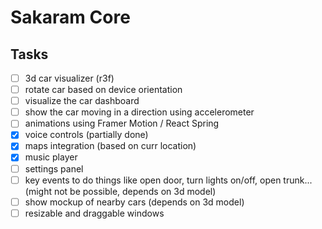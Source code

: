 # Sakaram Core

## Tasks

- [ ] 3d car visualizer (r3f)
- [ ] rotate car based on device orientation
- [ ] visualize the car dashboard
- [ ] show the car moving in a direction using accelerometer
- [ ] animations using Framer Motion / React Spring
- [x] voice controls (partially done)
- [x] maps integration (based on curr location)
- [x] music player
- [ ] settings panel
- [ ] key events to do things like open door, turn lights on/off, open trunk... (might not be possible, depends on 3d model)
- [ ] show mockup of nearby cars (depends on 3d model)
- [ ] resizable and draggable windows
